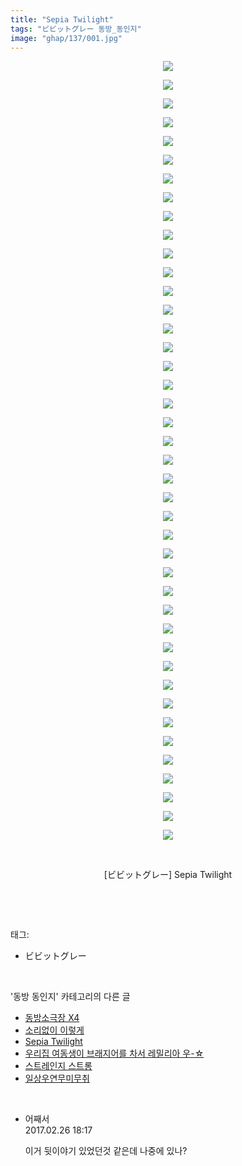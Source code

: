```yaml
---
title: "Sepia Twilight"
tags: "ビビットグレー 동방_동인지"
image: "ghap/137/001.jpg"
---
```

<div class="article">
<p style="text-align: center; clear: none; float: none;"><img src="{{ site.nasurl }}/ghap/137/001.jpg"/></p>
<p style="text-align: center; clear: none; float: none;"><img src="{{ site.nasurl }}/ghap/137/002.jpg"/></p>
<p style="text-align: center; clear: none; float: none;"><img src="{{ site.nasurl }}/ghap/137/003.jpg"/></p>
<p style="text-align: center; clear: none; float: none;"><img src="{{ site.nasurl }}/ghap/137/004.jpg"/></p>
<p style="text-align: center; clear: none; float: none;"><img src="{{ site.nasurl }}/ghap/137/005.jpg"/></p>
<p style="text-align: center; clear: none; float: none;"><img src="{{ site.nasurl }}/ghap/137/006.jpg"/></p>
<p style="text-align: center; clear: none; float: none;"><img src="{{ site.nasurl }}/ghap/137/007.jpg"/></p>
<p style="text-align: center; clear: none; float: none;"><img src="{{ site.nasurl }}/ghap/137/008.jpg"/></p>
<p style="text-align: center; clear: none; float: none;"><img src="{{ site.nasurl }}/ghap/137/009.jpg"/></p>
<p style="text-align: center; clear: none; float: none;"><img src="{{ site.nasurl }}/ghap/137/010.jpg"/></p>
<p style="text-align: center; clear: none; float: none;"><img src="{{ site.nasurl }}/ghap/137/011.jpg"/></p>
<p style="text-align: center; clear: none; float: none;"><img src="{{ site.nasurl }}/ghap/137/012.jpg"/></p>
<p style="text-align: center; clear: none; float: none;"><img src="{{ site.nasurl }}/ghap/137/013.jpg"/></p>
<p style="text-align: center; clear: none; float: none;"><img src="{{ site.nasurl }}/ghap/137/014.jpg"/></p>
<p style="text-align: center; clear: none; float: none;"><img src="{{ site.nasurl }}/ghap/137/015.jpg"/></p>
<p style="text-align: center; clear: none; float: none;"><img src="{{ site.nasurl }}/ghap/137/016.jpg"/></p>
<p style="text-align: center; clear: none; float: none;"><img src="{{ site.nasurl }}/ghap/137/017.jpg"/></p>
<p style="text-align: center; clear: none; float: none;"><img src="{{ site.nasurl }}/ghap/137/018.jpg"/></p>
<p style="text-align: center; clear: none; float: none;"><img src="{{ site.nasurl }}/ghap/137/019.jpg"/></p>
<p style="text-align: center; clear: none; float: none;"><img src="{{ site.nasurl }}/ghap/137/020.jpg"/></p>
<p style="text-align: center; clear: none; float: none;"><img src="{{ site.nasurl }}/ghap/137/021.jpg"/></p>
<p style="text-align: center; clear: none; float: none;"><img src="{{ site.nasurl }}/ghap/137/022.jpg"/></p>
<p style="text-align: center; clear: none; float: none;"><img src="{{ site.nasurl }}/ghap/137/023.jpg"/></p>
<p style="text-align: center; clear: none; float: none;"><img src="{{ site.nasurl }}/ghap/137/024.jpg"/></p>
<p style="text-align: center; clear: none; float: none;"><img src="{{ site.nasurl }}/ghap/137/025.jpg"/></p>
<p style="text-align: center; clear: none; float: none;"><img src="{{ site.nasurl }}/ghap/137/026.jpg"/></p>
<p style="text-align: center; clear: none; float: none;"><img src="{{ site.nasurl }}/ghap/137/027.jpg"/></p>
<p style="text-align: center; clear: none; float: none;"><img src="{{ site.nasurl }}/ghap/137/028.jpg"/></p>
<p style="text-align: center; clear: none; float: none;"><img src="{{ site.nasurl }}/ghap/137/029.jpg"/></p>
<p style="text-align: center; clear: none; float: none;"><img src="{{ site.nasurl }}/ghap/137/030.jpg"/></p>
<p style="text-align: center; clear: none; float: none;"><img src="{{ site.nasurl }}/ghap/137/031.jpg"/></p>
<p style="text-align: center; clear: none; float: none;"><img src="{{ site.nasurl }}/ghap/137/032.jpg"/></p>
<p style="text-align: center; clear: none; float: none;"><img src="{{ site.nasurl }}/ghap/137/033.jpg"/></p>
<p style="text-align: center; clear: none; float: none;"><img src="{{ site.nasurl }}/ghap/137/034.jpg"/></p>
<p style="text-align: center; clear: none; float: none;"><img src="{{ site.nasurl }}/ghap/137/035.jpg"/></p>
<p style="text-align: center; clear: none; float: none;"><img src="{{ site.nasurl }}/ghap/137/036.jpg"/></p>
<p style="text-align: center; clear: none; float: none;"><img src="{{ site.nasurl }}/ghap/137/037.jpg"/></p>
<p style="text-align: center; clear: none; float: none;"><img src="{{ site.nasurl }}/ghap/137/038.jpg"/></p>
<p style="text-align: center; clear: none; float: none;"><img src="{{ site.nasurl }}/ghap/137/039.jpg"/></p>
<p style="text-align: center; clear: none; float: none;"><img src="{{ site.nasurl }}/ghap/137/040.jpg"/></p>
<p style="text-align: center; clear: none; float: none;"><img src="{{ site.nasurl }}/ghap/137/041.jpg"/></p>
<p style="text-align: center; clear: none; float: none;"><img src="{{ site.nasurl }}/ghap/137/042.jpg"/></p>
<p style="text-align: center; clear: none; float: none;"><br/></p>
<p style="text-align: center; clear: none; float: none;">[ビビットグレー] Sepia Twilight</p>
<p><br/></p>
</div><br/>
<div class="tagTrail">
<p>태그: </p>
<ul>
<li>ビビットグレー</li>
</ul>
</div><br/>
<div class="another">
<p>'동방 동인지' 카테고리의 다른 글</p>
<ul>
<li><a href="/2016-06-18-ghap_139">동방소극장 X4</a></li>
<li><a href="/2016-06-18-ghap_138">소리없이 이렇게</a></li>
<li><a href="/2016-06-18-ghap_137">Sepia Twilight</a></li>
<li><a href="/2016-06-18-ghap_136">우리집 여동생이 브래지어를 차서 레밀리아 우-☆</a></li>
<li><a href="/2016-06-18-ghap_135">스트레인지 스트롱</a></li>
<li><a href="/2016-06-18-ghap_134">일상우연무미무취</a></li>
</ul>
</div><br/>
<div class="cb_module cb_fluid">
<div class="cb_wrt cb_profile">
<div class="comment">
<ul>
<li class="cb_thumb_off" id="comment14925976">
<div class="cb_comment_area">
<div class="cb_info_area">
<div class="cb_section">
<span class="cb_nick_name">어째서</span>
</div>
<div class="cb_section">
<span class="cb_date">2017.02.26 18:17 </span>
</div>
</div>
<div class="cb_dsc_comment">
<p class="cb_dsc">
											이거 뒷이야기 있었던것 같은데 나중에 있나?
										</p>
</div>
</div></li>
</ul>
</div>
</div><!-- commentList close -->
</div><br/>
